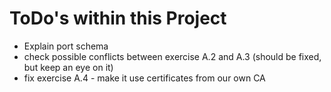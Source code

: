 # ToDo's within this Project

   * Explain port schema
   * check possible conflicts between exercise A.2 and A.3
     (should be fixed, but keep an eye on it)
   * fix exercise A.4 - make it use certificates from our own CA
